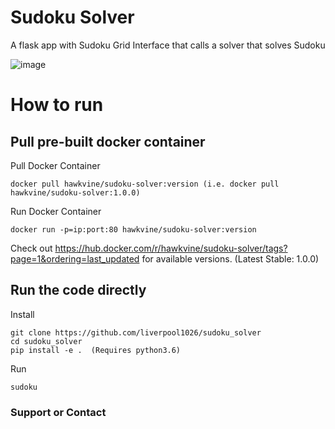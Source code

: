 # Sudoku Solver
A flask app with Sudoku Grid Interface that calls a solver that solves Sudoku

![image](https://user-images.githubusercontent.com/29122286/118388219-77565c80-b666-11eb-9885-73f3ecc15737.png)

# How to run

## Pull pre-built docker container

Pull Docker Container
```
docker pull hawkvine/sudoku-solver:version (i.e. docker pull hawkvine/sudoku-solver:1.0.0)
```

Run Docker Container
```
docker run -p=ip:port:80 hawkvine/sudoku-solver:version
```

Check out https://hub.docker.com/r/hawkvine/sudoku-solver/tags?page=1&ordering=last_updated for available versions. (Latest Stable: 1.0.0)

## Run the code directly

Install
```
git clone https://github.com/liverpool1026/sudoku_solver
cd sudoku_solver
pip install -e .  (Requires python3.6)
```

Run
```
sudoku
```

### Support or Contact


